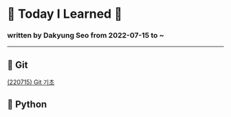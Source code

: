 # :space_invader: Today I Learned :space_invader:
### written by Dakyung Seo from 2022-07-15 to ~
----
## :purple_heart: Git
[(220715) Git 기초](https://github.com/seoda0000/TIL/blob/master/Git_Basic.md)

## :blue_heart: Python
